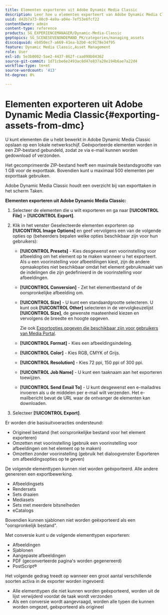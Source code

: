 ```yaml
---
title: Elementen exporteren uit Adobe Dynamic Media Classic
description: Leer hoe u elementen exporteert van Adobe Dynamic Media Classic.
uuid: d42b7a73-80c0-4a9a-a04e-7ef53e6fcf22
contentOwner: admin
content-type: reference
products: SG_EXPERIENCEMANAGER/Dynamic-Media-Classic
geptopics: SG_SCENESEVENONDEMAND_PK/categories/managing_assets
discoiquuid: eb850ec7-a669-41ea-b2b0-4c9178e34f95
feature: Dynamic Media Classic,Asset Management
role: User
exl-id: 5e3b0002-5ae2-4437-862f-caa098b04362
source-git-commit: 1d71cbe6e2493ac8d47e837a20e194b6ae7a22d4
workflow-type: tm+mt
source-wordcount: '413'
ht-degree: 0%

---
```


# Elementen exporteren uit Adobe Dynamic Media Classic{#exporting-assets-from-dmc}

U kunt elementen die u hebt bewerkt in Adobe Dynamic Media Classic opslaan op een lokale netwerkschijf. Geëxporteerde elementen worden in een ZIP-bestand gebundeld, zodat ze via e-mail kunnen worden gedownload of verzonden.

Het gecomprimeerde ZIP-bestand heeft een maximale bestandsgrootte van 1 GB voor de exporttaak. Bovendien kunt u maximaal 500 elementen per exporttaak gebruiken.

Adobe Dynamic Media Classic houdt een overzicht bij van exporttaken in het scherm Taken.

**Elementen exporteren uit Adobe Dynamic Media Classic:**

1. Selecteer de elementen die u wilt exporteren en ga naar **[!UICONTROL File]** > **[!UICONTROL Export]**.
1. Klik in het venster Geselecteerde elementen exporteren op **[!UICONTROL Image Options]** en geef vervolgens een van de volgende opties op (beheerders bepalen welke opties beschikbaar zijn voor hun gebruikers):

   * **[!UICONTROL Presets]** - Kies desgewenst een voorinstelling voor afbeelding om het element op te maken wanneer u het exporteert. Als u een voorinstelling voor afbeeldingen kiest, zijn de andere opmaakopties niet beschikbaar omdat het element gebruikmaakt van de indelingen die zijn gedefinieerd in de voorinstelling voor afbeeldingen.

   * **[!UICONTROL Conversion]** - Zet het elementbestand of de oorspronkelijke afbeelding om.

   * **[!UICONTROL Size]** - U kunt een standaardgrootte selecteren. U kunt ook **[!UICONTROL Other]** selecteren in de vervolgkeuzelijst **[!UICONTROL Size]**, de gewenste maateenheid kiezen en vervolgens de breedte en hoogte opgeven.

      Zie ook [Exportopties opgeven die beschikbaar zijn voor gebruikers van Media Portal](specifying-export-options-available-media.md#specifying_export_options_available_to_media_portal_users).

   * **[!UICONTROL Format]** - Kies een afbeeldingsindeling.

   * **[!UICONTROL Color]** - Kies RGB, CMYK of Grijs.

   * **[!UICONTROL Resolution]** - Kies 72 ppi, 150 ppi of 300 ppi.

   * **[!UICONTROL Job Name]** - U kunt een taaknaam aan het exporteren toewijzen.

   * **[!UICONTROL Send Email To]** - U kunt desgewenst een e-mailadres invoeren als u de middelen per e-mail wilt verzenden. Het e-mailbericht bevat de URL waar de ontvanger de elementen kan downloaden.

1. Selecteer **[!UICONTROL Export]**.

Er worden drie basisuitvoeracties ondersteund:

* Origineel bestand (het oorspronkelijke bestand voor het element exporteren)
* Omzetten met voorinstelling (gebruik een voorinstelling voor afbeeldingen om het element op te maken)
* Omzetten zonder voorinstelling (gebruik het dialoogvenster Exporteren om afbeeldingsopties op te geven)

De volgende elementtypen kunnen niet worden geëxporteerd. Alle andere genereren een exportbewerking.

* Afbeeldingsets
* Rendersets
* Sets draaien
* Mediasets
* Sets met meerdere bitsnelheden
* eCatalogs

Bovendien kunnen sjablonen niet worden geëxporteerd als een &quot;oorspronkelijk bestand&quot;.

Met conversie kunt u de volgende elementtypen exporteren:

* Afbeeldingen
* Sjablonen
* Aangepaste afbeeldingen
* PDF (geconverteerde pagina&#39;s worden gegenereerd)
* PostScript®

Het volgende gedrag treedt op wanneer een groot aantal verschillende soorten activa in de exporter worden ingevoerd:

* Alle elementtypen die niet kunnen worden geëxporteerd, worden uit de lijst verwijderd voordat de taak wordt verzonden
* Als een conversie wordt aangevraagd, worden alle typen die kunnen worden omgezet, geëxporteerd als origineel
